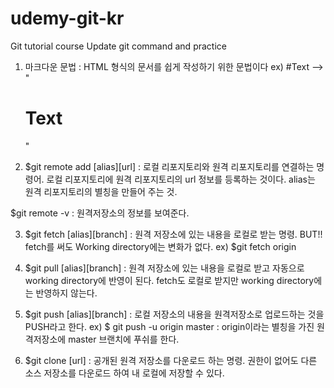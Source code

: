 # udemy-git-kr
Git tutorial course
Update git command and practice

1) 마크다운 문법 : HTML 형식의 문서를 쉽게 작성하기 위한 문법이다
ex) #Text  --> "<h1>Text</h1>"

2) $git remote add [alias][url] : 로컬 리포지토리와 원격 리포지토리를 연결하는 명령어.
로컬 리포지토리에 원격 리포지토리의 url 정보를 등록하는 것이다.
alias는 원격 리포지토리의 별칭을 만들어 주는 것.

$git remote -v : 원격저장소의 정보를 보여준다.

3) $git fetch [alias][branch] : 원격 저장소에 있는 내용을 로컬로 받는 명령. BUT!! fetch를 써도
Working directory에는 변화가 없다.
ex) $git fetch origin

4)  $git pull [alias][branch] : 원격 저장소에 있는 내용을 로컬로 받고 자동으로 working directory에
반영이 된다. fetch도 로컬로 받지만 working directory에는 반영하지 않는다.

5) $git push [alias][branch] : 로컬 저장소의 내용을 원격저장소로 업로드하는 것을 PUSH라고 한다.
ex) $ git push -u origin master : origin이라는 별칭을 가진 원격저장소에 master 브랜치에 푸쉬를 한다.

6) $git clone [url] : 공개된 원격 저장소를 다운로드 하는 명령. 권한이 없어도 다른 소스 저장소를 다운로드
하여 내 로컬에 저장할 수 있다.



